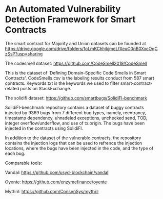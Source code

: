 # An Automated Vulnerability Detection Framework for Smart Contracts

The smart contract for Majority and Union datasets can be founded at https://drive.google.com/drive/folders/1oLmKChhjkjmeLfXeuC0nB0XxcOqCzSsP?usp=sharing

The codesmell dataset: https://github.com/CodeSmell2019/CodeSmell 

This is the dataset of 'Defining Domain-Specific Code Smells in Smart Contracts'. CodeSmells.csv is the labeling results conduct from 587 smart contracts. Keywords.txt is the keywords we used to filter smart-contract-related posts on StackExchange.

The solidifi dataset: https://github.com/smartbugs/SolidiFI-benchmark

SolidiFI-benchmark repository contains a dataset of buggy contracts injected by 9369 bugs from 7 different bug types, namely, reentrancy, timestamp dependency, uhnadeled exceptions, unchecked send, TOD, integer overflow/underflow, and use of tx.origin. The bugs have been injected in the contracts using SolidiFI.

In addition to the dataset of the vulnerable contracts, the repository contains the injection logs that can be used to refrence the injection locations, where the bugs have been injected in the code, and the type of each bug.

Comparable tools:

Vandal: https://github.com/usyd-blockchain/vandal

Oyente: https://github.com/enzymefinance/oyente

Mythril: https://github.com/ConsenSys/mythril

